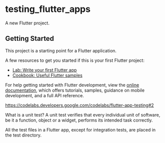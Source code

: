 # testing_flutter_apps

A new Flutter project.

## Getting Started

This project is a starting point for a Flutter application.

A few resources to get you started if this is your first Flutter project:

- [Lab: Write your first Flutter app](https://docs.flutter.dev/get-started/codelab)
- [Cookbook: Useful Flutter samples](https://docs.flutter.dev/cookbook)

For help getting started with Flutter development, view the
[online documentation](https://docs.flutter.dev/), which offers tutorials,
samples, guidance on mobile development, and a full API reference.


<https://codelabs.developers.google.com/codelabs/flutter-app-testing#2>

What is a unit test? A unit test verifies that every individual unit of software, be it a function, object or a widget, performs its intended task correctly.

All the test files in a Flutter app, except for integration tests, are placed in the test directory.

